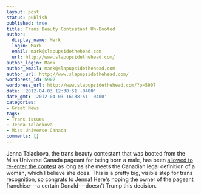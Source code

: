 ```yaml
---
layout: post
status: publish
published: true
title: Trans Beauty Contestant Un-Booted
author:
  display_name: Mark
  login: Mark
  email: mark@slapupsidethehead.com
  url: http://www.slapupsidethehead.com/
author_login: Mark
author_email: mark@slapupsidethehead.com
author_url: http://www.slapupsidethehead.com/
wordpress_id: 5907
wordpress_url: http://www.slapupsidethehead.com/?p=5907
date: '2012-04-03 12:38:51 -0400'
date_gmt: '2012-04-03 16:38:51 -0400'
categories:
- Great News
tags:
- Trans issues
- Jenna Talackova
- Miss Universe Canada
comments: []
---
```

Jenna Talackova, the trans beauty contestant that was booted from the Miss Universe Canada pageant for being born a male, has been [allowed to re-enter the contest](http://www.torontosun.com/2012/04/02/transgender-beauty-queen-back-in-pageant?utm_source=facebook&utm_medium=recommend-button&utm_campaign=Transgender+beauty+queen+back+in+pageant) as long as she meets the Canadian legal definition of a woman, which I believe she does. This is a pretty big, visible step for trans recognition, so congrats to Jenna! Here's hoping the owner of the pageant franchise---a certain Donald---doesn't Trump this decision.

